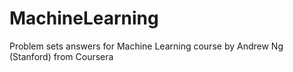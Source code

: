 # MachineLearning
Problem sets answers for Machine Learning course by Andrew Ng (Stanford) from Coursera
